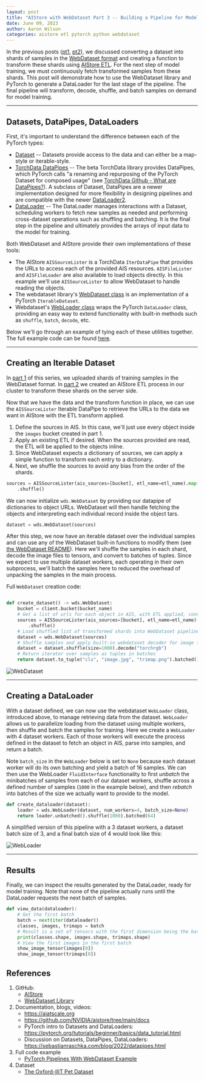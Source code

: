 ```yaml
---
layout: post
title: "AIStore with WebDataset Part 3 -- Building a Pipeline for Model Training"
date: June 09, 2023
author: Aaron Wilson
categories: aistore etl pytorch python webdataset
---
```


In the previous posts ([pt1](https://aiatscale.org/blog/2023/05/05/aisio-transforms-with-webdataset-pt-1), [pt2](https://aiatscale.org/blog/2023/05/11/aisio-transforms-with-webdataset-pt-2)), we discussed converting a dataset into shards of samples in the [WebDataset format](https://github.com/webdataset/webdataset#the-webdataset-format) and creating a function to transform these shards using [AIStore ETL](https://github.com/NVIDIA/aistore/blob/main/docs/etl.md).
For the next step of model training, we must continuously fetch transformed samples from these shards.
This post will demonstrate how to use the WebDataset library and PyTorch to generate a DataLoader for the last stage of the pipeline.
The final pipeline will transform, decode, shuffle, and batch samples on demand for model training.

---

## Datasets, DataPipes, DataLoaders

First, it's important to understand the difference between each of the PyTorch types:

- [Dataset](https://pytorch.org/docs/stable/data.html#dataset-types) -- Datasets provide access to the data and can either be a map-style or iterable-style. 
- [TorchData DataPipes](https://pytorch.org/data/main/torchdata.datapipes.iter.html) -- The beta TorchData library provides DataPipes, which PyTorch calls "a renaming and repurposing of the PyTorch Dataset for composed usage" (see [TorchData Github - What are DataPipes?](https://github.com/pytorch/data#what-are-datapipes)). A subclass of Dataset, DataPipes are a newer implementation designed for more flexibility in designing pipelines and are compatible with the newer [DataLoader2](https://pytorch.org/data/main/dataloader2.html).
- [DataLoader](https://pytorch.org/docs/stable/data.html#module-torch.utils.data) -- The DataLoader manages interactions with a Dataset, scheduling workers to fetch new samples as needed and performing cross-dataset operations such as shuffling and batching. It is the final step in the pipeline and ultimately provides the arrays of input data to the model for training. 

Both WebDataset and AIStore provide their own implementations of these tools: 

- The AIStore `AISSourceLister` is a TorchData `IterDataPipe` that provides the URLs to access each of the provided AIS resources. `AISFileLister` and `AISFileLoader` are also available to load objects directly. In this example we'll use `AISSourceLister` to allow WebDataset to handle reading the objects. 
- The webdataset library's [WebDataset class](https://github.com/webdataset/webdataset#webdataset) is an implementation of a PyTorch `IterableDataset`.  
- Webdataset's [WebLoader class](https://github.com/webdataset/webdataset#dataloader) wraps the PyTorch `DataLoader` class, providing an easy way to extend functionality with built-in methods such as `shuffle`, `batch`, `decode`, etc. 

Below we'll go through an example of tying each of these utilities together. The full example code can be found [here](/python/examples/aisio-pytorch/pytorch_webdataset.py).

---

## Creating an Iterable Dataset

In [part 1](https://aiatscale.org/blog/2023/05/05/aisio-transforms-with-webdataset-pt-1) of this series, we uploaded shards of training samples in the WebDataset format.
In [part 2](https://aiatscale.org/blog/2023/05/11/aisio-transforms-with-webdataset-pt-2) we created an AIStore ETL process in our cluster to transform these shards on the server side. 

Now that we have the data and the transform function in place, we can use the `AISSourceLister` Iterable DataPipe to retrieve the URLs to the data we want in AIStore with the ETL transform applied.

1. Define the sources in AIS. In this case, we'll just use every object inside the `images` bucket created in part 1.
2. Apply an existing ETL if desired. When the sources provided are read, the ETL will be applied to the objects inline. 
3. Since WebDataset expects a dictionary of sources, we can apply a simple function to transform each entry to a dictionary.
4. Next, we shuffle the sources to avoid any bias from the order of the shards. 

```python
sources = AISSourceLister(ais_sources=[bucket], etl_name=etl_name).map(lambda source_url: {"url": source_url})\
    .shuffle()
```

We can now initialize `wds.WebDataset` by providing our datapipe of dictionaries to object URLs. 
WebDataset will then handle fetching the objects and interpreting each individual record inside the object tars.

```python
dataset = wds.WebDataset(sources)
```

After this step, we now have an iterable dataset over the individual samples and can use any of the WebDataset built-in functions to modify them (see [the WebDataset README](https://github.com/webdataset/webdataset)).
Here we'll shuffle the samples in each shard, decode the image files to tensors, and convert to batches of tuples. 
Since we expect to use multiple dataset workers, each operating in their own subprocess, we'll batch the samples here to reduced the overhead of unpacking the samples in the main process. 

Full `WebDataset` creation code:

```python

def create_dataset() -> wds.WebDataset:
    bucket = client.bucket(bucket_name)
    # Get a list of urls for each object in AIS, with ETL applied, converted to the format WebDataset expects
    sources = AISSourceLister(ais_sources=[bucket], etl_name=etl_name).map(lambda source_url: {"url": source_url})\
        .shuffle()
    # Load shuffled list of transformed shards into WebDataset pipeline
    dataset = wds.WebDataset(sources)
    # Shuffle samples and apply built-in webdataset decoder for image files
    dataset = dataset.shuffle(size=1000).decode("torchrgb")
    # Return iterator over samples as tuples in batches
    return dataset.to_tuple("cls", "image.jpg", "trimap.png").batched(16)

```

![WebDataset](/assets/aisio_inline_wdataset/WebDataset.jpg)

---

## Creating a DataLoader

With a dataset defined, we can now use the webdataset `WebLoader` class, introduced above, to manage retrieving data from the dataset.
`WebLoader` allows us to parallelize loading from the dataset using multiple workers, then shuffle and batch the samples for training.
Here we create a `WebLoader` with 4 dataset workers. 
Each of those workers will execute the process defined in the dataset to fetch an object in AIS, parse into samples, and return a batch.

Note `batch_size` in the `WebLoader` below is set to `None` because each dataset worker will do its own batching and yield a batch of 16 samples.
We can then use the WebLoader `FluidInterface` functionality to first *unbatch* the minibatches of samples from each of our dataset workers, shuffle across a defined number of samples (`1000` in the example below), and then *rebatch* into batches of the size we actually want to provide to the model.

```python
def create_dataloader(dataset):
    loader = wds.WebLoader(dataset, num_workers=4, batch_size=None)
    return loader.unbatched().shuffle(1000).batched(64)
```

A simplified version of this pipeline with a 3 dataset workers, a dataset batch size of 3, and a final batch size of 4 would look like this: 

![WebLoader](/assets/aisio_inline_wdataset/WebLoader.jpg)

---
## Results

Finally, we can inspect the results generated by the DataLoader, ready for model training.
Note that none of the pipeline actually runs until the DataLoader requests the next batch of samples.

```python
def view_data(dataloader):
    # Get the first batch
    batch = next(iter(dataloader))
    classes, images, trimaps = batch
    # Result is a set of tensors with the first dimension being the batch size
    print(classes.shape, images.shape, trimaps.shape)
    # View the first images in the first batch
    show_image_tensor(images[0])
    show_image_tensor(trimaps[0])
```


## References

1. GitHub:
    - [AIStore](https://github.com/NVIDIA/aistore)
    - [WebDataset Library](https://github.com/webdataset/webdataset)
2. Documentation, blogs, videos:
    - https://aiatscale.org
    - https://github.com/NVIDIA/aistore/tree/main/docs
    - PyTorch intro to Datasets and DataLoaders: https://pytorch.org/tutorials/beginner/basics/data_tutorial.html
    - Discussion on Datasets, DataPipes, DataLoaders: https://sebastianraschka.com/blog/2022/datapipes.html
3. Full code example
    - [PyTorch Pipelines With WebDataset Example](/python/examples/aisio-pytorch/pytorch_webdataset.py)
4. Dataset
    - [The Oxford-IIIT Pet Dataset](https://www.robots.ox.ac.uk/~vgg/data/pets/)

